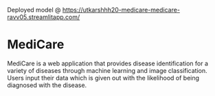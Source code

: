 Deployed model @ https://utkarshhh20-medicare-medicare-ravv05.streamlitapp.com/

# MediCare

MediCare is a web application that provides disease identification for a variety of diseases through machine learning and image classification. Users input their data which is given out with the likelihood of being diagnosed with the disease.
